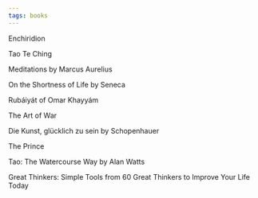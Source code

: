 ```yaml
---
tags: books
---
```


Enchiridion 

Tao Te Ching

Meditations by Marcus Aurelius 

On the Shortness of Life by Seneca 

Rubáiyát of Omar Khayyám

The Art of War

Die Kunst, glücklich zu sein by Schopenhauer

The Prince

Tao: The Watercourse Way by Alan Watts

Great Thinkers: Simple Tools from 60 Great Thinkers to Improve Your Life Today
